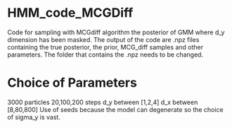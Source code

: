 # HMM_code_MCGDiff

Code for sampling with MCGdiff algorithm the posterior of GMM where d_y dimension has been masked.
The output of the code are .npz files containing the true posterior, the prior, MCG_diff samples and other parameters.
The folder that contains the .npz needs to be changed. 
# Choice of Parameters

3000 particles
20,100,200 steps 
d_y between [1,2,4]
d_x between [8,80,800]
Use of seeds because the model can degenerate so the choice of sigma_y is vast.
